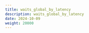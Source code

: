 ```yaml
---
title: waits_global_by_latency
description: waits_global_by_latency
date: 2024-10-09
weight: 20000
---
```

<style>
th, td {
  border: 1px solid rgb(190, 190, 190);
}
</style>
